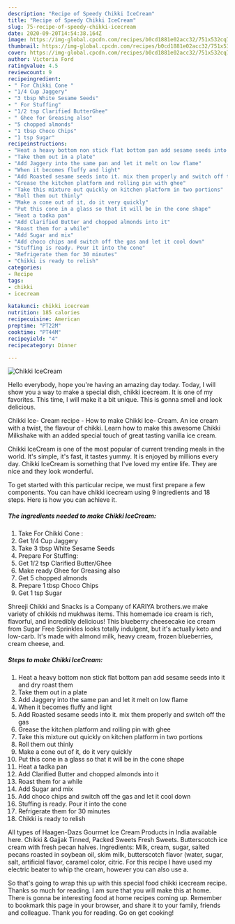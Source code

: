 ```yaml
---
description: "Recipe of Speedy Chikki IceCream"
title: "Recipe of Speedy Chikki IceCream"
slug: 75-recipe-of-speedy-chikki-icecream
date: 2020-09-20T14:54:38.164Z
image: https://img-global.cpcdn.com/recipes/b0cd1881e02acc32/751x532cq70/chikki-icecream-recipe-main-photo.jpg
thumbnail: https://img-global.cpcdn.com/recipes/b0cd1881e02acc32/751x532cq70/chikki-icecream-recipe-main-photo.jpg
cover: https://img-global.cpcdn.com/recipes/b0cd1881e02acc32/751x532cq70/chikki-icecream-recipe-main-photo.jpg
author: Victoria Ford
ratingvalue: 4.5
reviewcount: 9
recipeingredient:
- " For Chikki Cone "
- "1/4 Cup Jaggery"
- "3 tbsp White Sesame Seeds"
- " For Stuffing"
- "1/2 tsp Clarified ButterGhee"
- " Ghee for Greasing also"
- "5 chopped almonds"
- "1 tbsp Choco Chips"
- "1 tsp Sugar"
recipeinstructions:
- "Heat a heavy bottom non stick flat bottom pan add sesame seeds into it and dry roast them"
- "Take them out in a plate"
- "Add Jaggery into the same pan and let it melt on low flame"
- "When it becomes fluffy and light"
- "Add Roasted sesame seeds into it. mix them properly and switch off the gas"
- "Grease the kitchen platform and rolling pin with ghee"
- "Take this mixture out quickly on kitchen platform in two portions"
- "Roll them out thinly"
- "Make a cone out of it, do it very quickly"
- "Put this cone in a glass so that it will be in the cone shape"
- "Heat a tadka pan"
- "Add Clarified Butter and chopped almonds into it"
- "Roast them for a while"
- "Add Sugar and mix"
- "Add choco chips and switch off the gas and let it cool down"
- "Stuffing is ready. Pour it into the cone"
- "Refrigerate them for 30 minutes"
- "Chikki is ready to relish"
categories:
- Recipe
tags:
- chikki
- icecream

katakunci: chikki icecream 
nutrition: 185 calories
recipecuisine: American
preptime: "PT22M"
cooktime: "PT44M"
recipeyield: "4"
recipecategory: Dinner

---
```



![Chikki IceCream](https://img-global.cpcdn.com/recipes/b0cd1881e02acc32/751x532cq70/chikki-icecream-recipe-main-photo.jpg)

Hello everybody, hope you're having an amazing day today. Today, I will show you a way to make a special dish, chikki icecream. It is one of my favorites. This time, I will make it a bit unique. This is gonna smell and look delicious.

Chikki Ice- Cream recipe - How to make Chikki Ice- Cream. An ice cream with a twist, the flavour of chikki. Learn how to make this awesome Chikki Milkshake with an added special touch of great tasting vanilla ice cream.

Chikki IceCream is one of the most popular of current trending meals in the world. It's simple, it's fast, it tastes yummy. It is enjoyed by millions every day. Chikki IceCream is something that I've loved my entire life. They are nice and they look wonderful.


To get started with this particular recipe, we must first prepare a few components. You can have chikki icecream using 9 ingredients and 18 steps. Here is how you can achieve it.

##### The ingredients needed to make Chikki IceCream:

1. Take  For Chikki Cone :
1. Get 1/4 Cup Jaggery
1. Take 3 tbsp White Sesame Seeds
1. Prepare  For Stuffing:
1. Get 1/2 tsp Clarified Butter/Ghee
1. Make ready  Ghee for Greasing also
1. Get 5 chopped almonds
1. Prepare 1 tbsp Choco Chips
1. Get 1 tsp Sugar


Shreeji Chikki and Snacks is a Company of KARIYA brothers.we make variety of chikkis nd mukhwas items. This homemade ice cream is rich, flavorful, and incredibly delicious! This blueberry cheesecake ice cream from Sugar Free Sprinkles looks totally indulgent, but it&#39;s actually keto and low-carb. It&#39;s made with almond milk, heavy cream, frozen blueberries, cream cheese, and. 

##### Steps to make Chikki IceCream:

1. Heat a heavy bottom non stick flat bottom pan add sesame seeds into it and dry roast them
1. Take them out in a plate
1. Add Jaggery into the same pan and let it melt on low flame
1. When it becomes fluffy and light
1. Add Roasted sesame seeds into it. mix them properly and switch off the gas
1. Grease the kitchen platform and rolling pin with ghee
1. Take this mixture out quickly on kitchen platform in two portions
1. Roll them out thinly
1. Make a cone out of it, do it very quickly
1. Put this cone in a glass so that it will be in the cone shape
1. Heat a tadka pan
1. Add Clarified Butter and chopped almonds into it
1. Roast them for a while
1. Add Sugar and mix
1. Add choco chips and switch off the gas and let it cool down
1. Stuffing is ready. Pour it into the cone
1. Refrigerate them for 30 minutes
1. Chikki is ready to relish


All types of Haagen-Dazs Gourmet Ice Cream Products in India available here. Chikki &amp; Gajjak Tinned, Packed Sweets Fresh Sweets. Butterscotch ice cream with fresh pecan halves. Ingredients: Milk, cream, sugar, salted pecans roasted in soybean oil, skim milk, butterscotch flavor (water, sugar, salt, artificial flavor, caramel color, citric. For this recipe I have used my electric beater to whip the cream, however you can also use a. 

So that's going to wrap this up with this special food chikki icecream recipe. Thanks so much for reading. I am sure that you will make this at home. There is gonna be interesting food at home recipes coming up. Remember to bookmark this page in your browser, and share it to your family, friends and colleague. Thank you for reading. Go on get cooking!

